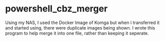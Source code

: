 # powershell_cbz_merger
Using my NAS, I used the Docker Image of Komga but when i transferred it and started using, there were duplicate images being shown. I wrote this program to help merge it into one file, rather than keeping it seperate.

